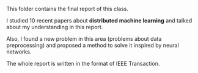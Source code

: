 This folder contains the final report of this class. 

I studied 10 recent papers about **distributed machine learning** and talked about my understanding in this report.

Also, I found a new problem in this area (problems about data preprocessing) and proposed a method to solve it inspired by neural networks.

The whole report is written in the format of IEEE Transaction.
